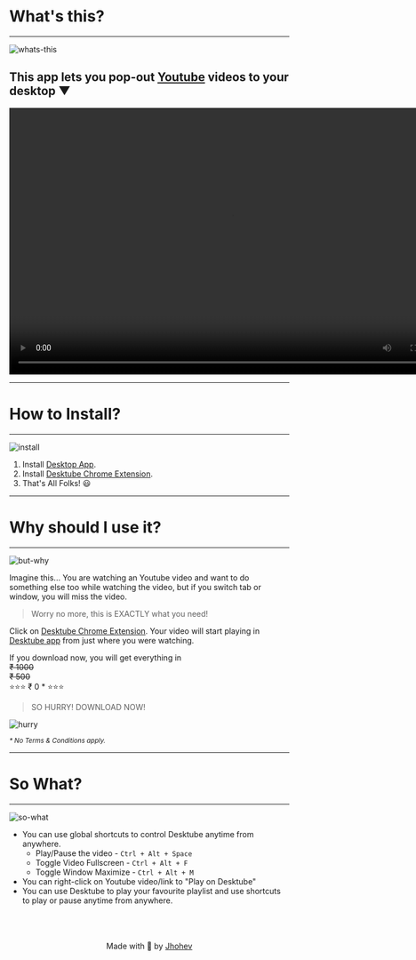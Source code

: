 [//]: #Desktube
# What's this?
---------------

![whats-this](https://media.giphy.com/media/kaq6GnxDlJaBq/giphy.gif)

## This app lets you pop-out [Youtube](https://www.youtube.com) videos to your desktop ▼

<video width="800" height="480" autoplay loop>
    <source src="assets/videos/scene-1.mp4" type="video/mp4"/>
    Your browser does not support the video tag.
</video>

-----------------
# How to Install?
-----------------

![install](https://media.giphy.com/media/JIX9t2j0ZTN9S/giphy.gif)

1. Install [Desktop App][app-download-link].
2. Install [Desktube Chrome Extension][ext-download-link].
3. That's All Folks! 😃

-----------------------
# Why should I use it?
-----------------------

![but-why](https://media.giphy.com/media/1M9fmo1WAFVK0/giphy.gif)

Imagine this...
You are watching an Youtube video and want to do something else too while watching the video, but if you switch tab or window, you will miss the video.

> Worry no more, this is EXACTLY what you need!

Click on [Desktube Chrome Extension][ext-download-link]. Your video will start playing in [Desktube app][app-download-link] from just where you were watching.

If you download now, you will get everything in<br>
~~₹ 1000~~<br>
~~₹ 500~~ <br>
⭐⭐⭐ ₹ 0 \* ⭐⭐⭐
>SO HURRY! DOWNLOAD NOW!


![hurry](https://media.giphy.com/media/3o6Zth7pE7aPKqAEEM/giphy.gif)

<small><em>* No Terms & Conditions apply.</em></small>

-----------
# So What?
-----------

![so-what](https://media.giphy.com/media/xT77Y36ijyuwn58bja/giphy.gif)

- You can use global shortcuts to control Desktube anytime from anywhere.
    - Play/Pause the video - `Ctrl + Alt + Space`
    - Toggle Video Fullscreen - `Ctrl + Alt + F`
    - Toggle Window Maximize - `Ctrl + Alt + M`
- You can right-click on Youtube video/link to "Play on Desktube"
- You can use Desktube to play your favourite playlist and use shortcuts to play or pause anytime from anywhere.
<br>
<br>
<br>
<center>Made with 🤘 by <a href="https://facebook.com/johev09">Jhohev</a></center>


[app-download-link]: https://github.com/johev09/desktube/releases/download/v1.0.0/desktube-setup-1.0.0.exe
[ext-download-link]: https://chrome.google.com/webstore/detail/desktube-chrome-extension/biejfabbjpibepifkhloolobibjjddia